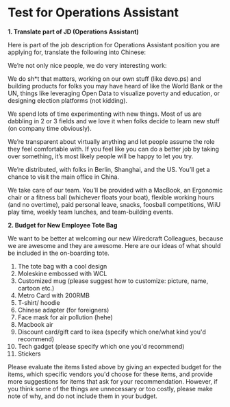 # Test for Operations Assistant

**1. Translate part of JD (Operations Assistant)**

Here is part of the job description for Operations Assistant position you are applying for, translate the following into Chinese: 

We’re not only nice people, we do very interesting work:

We do sh*t that matters, working on our own stuff (like devo.ps) and building products for folks you may have heard of like the World Bank or the UN, things like leveraging Open Data to visualize poverty and education, or designing election platforms (not kidding).

We spend lots of time experimenting with new things. Most of us are dabbling in 2 or 3 fields and we love it when folks decide to learn new stuff (on company time obviously).

We’re transparent about virtually anything and let people assume the role they feel comfortable with. If you feel like you can do a better job by taking over something, it’s most likely people will be happy to let you try.

We’re distributed, with folks in Berlin, Shanghai, and the US. You’ll get a chance to visit the main office in China.

We take care of our team. You'll be provided with a MacBook, an Ergonomic chair or a fitness ball (whichever floats your boat), flexible working hours (and no overtime), paid personal leave, snacks, foosball competitions, WiiU play time, weekly team lunches, and team-building events.

**2. Budget for New Employee Tote Bag**

We want to be better at welcoming our new Wiredcraft Colleagues, because we are awesome and they are awesome.
Here are our ideas of what should be included in the on-boarding tote. 

1. The tote bag with a cool design
2. Moleskine embossed with WCL 
5. Customized mug (please suggest how to customize: picture, name, cartoon etc.)
6. Metro Card with 200RMB
7. T-shirt/ hoodie
8. Chinese adapter (for foreigners)
9. Face mask for air pollution (hehe)
10. Macbook air
11. Discount card/gift card to ikea (specify which one/what kind you'd recommend)
12. Tech gadget (please specify which one you'd recommend)
13. Stickers

Please evaluate the items listed above by giving an expected budget for the items, which specific vendors you'd choose for these items, and provide more suggestions for items that ask for your recommendation. However, if you think some of the things are unnecessary or too costly, please make note of why, and do not include them in your budget.



